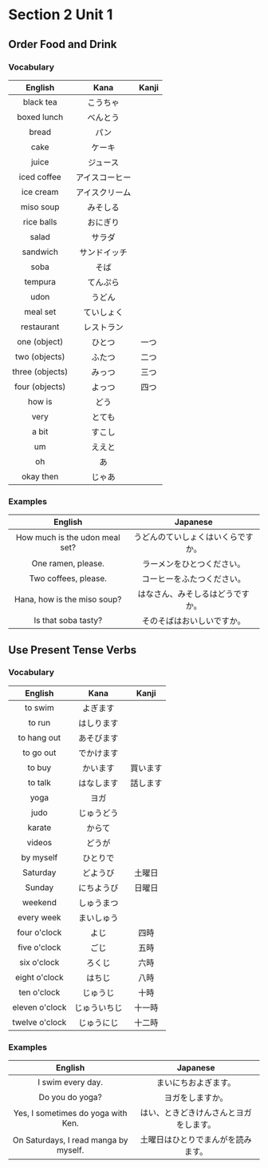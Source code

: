 # Section 2 Unit 1
## Order Food and Drink
### Vocabulary
| English | Kana | Kanji |
|:-------:|:----:|:-----:|
| black tea | こうちゃ | |
| boxed lunch | べんとう | |
| bread | パン | |
| cake | ケーキ | |
| juice | ジュース | |
| iced coffee | アイスコーヒー | |
| ice cream | アイスクリーム | |
| miso soup | みそしる | |
| rice balls | おにぎり | |
| salad | サラダ | |
| sandwich | サンドイッチ | |
| soba | そば | |
| tempura | てんぷら | |
| udon | うどん | |
| meal set | ていしょく | |
| restaurant | レストラン | |
| one (object) | ひとつ | 一つ |
| two (objects) | ふたつ | 二つ |
| three (objects) | みっつ | 三つ |
| four (objects) | よっつ | 四つ |
| how is | どう | |
| very | とても | |
| a bit | すこし | |
| um | ええと | |
| oh | あ | |
| okay then | じゃあ | |

### Examples
| English | Japanese |
|:-------:|:--------:|
| How much is the udon meal set? | うどんのていしょくはいくらですか。 |
| One ramen, please. | ラーメンをひとつください。 |
| Two coffees, please. | コーヒーをふたつください。 |
| Hana, how is the miso soup? | はなさん、みそしるはどうですか。 |
| Is that soba tasty? | そのそばはおいしいですか。 |

## Use Present Tense Verbs
### Vocabulary
| English | Kana | Kanji |
|:-------:|:----:|:-----:|
| to swim | よぎます | |
| to run | はしります | |
| to hang out | あそびます | |
| to go out | でかけます | |
| to buy | かいます | 買います |
| to talk | はなします | 話します |
| yoga | ヨガ | |
| judo | じゅうどう | |
| karate | からて | |
| videos | どうが | |
| by myself | ひとりで | |
| Saturday | どようび | 土曜日 |
| Sunday | にちようび | 日曜日 |
| weekend | しゅうまつ | |
| every week | まいしゅう | |
| four o'clock | よじ | 四時 |
| five o'clock | ごじ | 五時 |
| six o'clock | ろくじ | 六時 |
| eight o'clock | はちじ | 八時 |
| ten o'clock | じゅうじ | 十時 |
| eleven o'clock | じゅういちじ | 十一時 |
| twelve o'clock | じゅうにじ | 十二時 |

### Examples
| English | Japanese |
|:-------:|:--------:|
| I swim every day. | まいにちおよぎます。 |
| Do you do yoga? | ヨガをしますか。 |
| Yes, I sometimes do yoga with Ken. | はい、ときどきけんさんとヨガをします。 |
| On Saturdays, I read manga by myself. | 土曜日はひとりでまんがを読みます。 |
